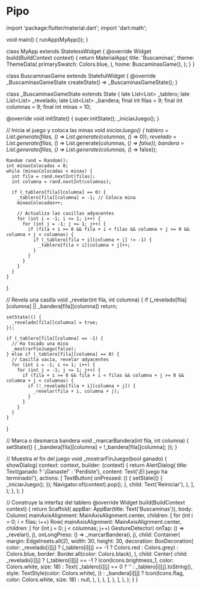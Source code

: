 # Pipo
import 'package:flutter/material.dart';
import 'dart:math';

void main() {
  runApp(MyApp());
}

class MyApp extends StatelessWidget {
  @override
  Widget build(BuildContext context) {
    return MaterialApp(
      title: 'Buscaminas',
      theme: ThemeData(
        primarySwatch: Colors.blue,
      ),
      home: BuscaminasGame(),
    );
  }
}

class BuscaminasGame extends StatefulWidget {
  @override
  _BuscaminasGameState createState() => _BuscaminasGameState();
}

class _BuscaminasGameState extends State<BuscaminasGame> {
  late List<List<int>> _tablero;
  late List<List<bool>> _revelado;
  late List<List<bool>> _bandera;
  final int filas = 9;
  final int columnas = 9;
  final int minas = 10;

  @override
  void initState() {
    super.initState();
    _iniciarJuego();
  }

  // Inicia el juego y coloca las minas
  void _iniciarJuego() {
    _tablero = List.generate(filas, (_) => List.generate(columnas, (_) => 0));
    _revelado = List.generate(filas, (_) => List.generate(columnas, (_) => false));
    _bandera = List.generate(filas, (_) => List.generate(columnas, (_) => false));

    Random rand = Random();
    int minasColocadas = 0;
    while (minasColocadas < minas) {
      int fila = rand.nextInt(filas);
      int columna = rand.nextInt(columnas);

      if (_tablero[fila][columna] == 0) {
        _tablero[fila][columna] = -1; // Coloca mina
        minasColocadas++;

        // Actualiza las casillas adyacentes
        for (int i = -1; i <= 1; i++) {
          for (int j = -1; j <= 1; j++) {
            if (fila + i >= 0 && fila + i < filas && columna + j >= 0 && columna + j < columnas) {
              if (_tablero[fila + i][columna + j] != -1) {
                _tablero[fila + i][columna + j]++;
              }
            }
          }
        }
      }
    }
  }

  // Revela una casilla
  void _revelar(int fila, int columna) {
    if (_revelado[fila][columna] || _bandera[fila][columna]) return;

    setState(() {
      _revelado[fila][columna] = true;
    });

    if (_tablero[fila][columna] == -1) {
      // Ha tocado una mina
      _mostrarFinJuego(false);
    } else if (_tablero[fila][columna] == 0) {
      // Casilla vacía, revelar adyacentes
      for (int i = -1; i <= 1; i++) {
        for (int j = -1; j <= 1; j++) {
          if (fila + i >= 0 && fila + i < filas && columna + j >= 0 && columna + j < columnas) {
            if (!_revelado[fila + i][columna + j]) {
              _revelar(fila + i, columna + j);
            }
          }
        }
      }
    }
  }

  // Marca o desmarca bandera
  void _marcarBandera(int fila, int columna) {
    setState(() {
      _bandera[fila][columna] = !_bandera[fila][columna];
    });
  }

  // Muestra el fin del juego
  void _mostrarFinJuego(bool ganado) {
    showDialog(
      context: context,
      builder: (context) {
        return AlertDialog(
          title: Text(ganado ? '¡Ganaste!' : 'Perdiste'),
          content: Text('¡El juego ha terminado!'),
          actions: <Widget>[
            TextButton(
              onPressed: () {
                setState(() {
                  _iniciarJuego();
                });
                Navigator.of(context).pop();
              },
              child: Text('Reiniciar'),
            ),
          ],
        );
      },
    );
  }

  // Construye la interfaz del tablero
  @override
  Widget build(BuildContext context) {
    return Scaffold(
      appBar: AppBar(title: Text('Buscaminas')),
      body: Column(
        mainAxisAlignment: MainAxisAlignment.center,
        children: [
          for (int i = 0; i < filas; i++)
            Row(
              mainAxisAlignment: MainAxisAlignment.center,
              children: [
                for (int j = 0; j < columnas; j++)
                  GestureDetector(
                    onTap: () => _revelar(i, j),
                    onLongPress: () => _marcarBandera(i, j),
                    child: Container(
                      margin: EdgeInsets.all(2),
                      width: 30,
                      height: 30,
                      decoration: BoxDecoration(
                        color: _revelado[i][j]
                            ? (_tablero[i][j] == -1 ? Colors.red : Colors.grey)
                            : Colors.blue,
                        border: Border.all(color: Colors.black),
                      ),
                      child: Center(
                        child: _revelado[i][j]
                            ? (_tablero[i][j] == -1
                                ? Icon(Icons.brightness_1, color: Colors.white, size: 18)
                                : Text(
                                    _tablero[i][j] == 0 ? '' : _tablero[i][j].toString(),
                                    style: TextStyle(color: Colors.white),
                                  ))
                            : _bandera[i][j]
                                ? Icon(Icons.flag, color: Colors.white, size: 18)
                                : null,
                      ),
                    ),
                  ),
              ],
            ),
        ],
      ),
    );
  }
}
